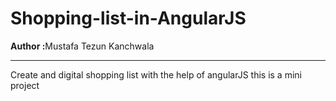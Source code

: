# Shopping-list-in-AngularJS
<b>Author :</b>Mustafa Tezun Kanchwala<br><hr>
Create and digital shopping list with the help of angularJS
this is a mini project 
